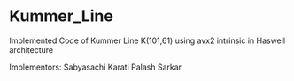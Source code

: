 # Kummer_Line
Implemented Code of Kummer Line K(101,61) using avx2 intrinsic in Haswell architecture

Implementors:
Sabyasachi Karati
Palash Sarkar
